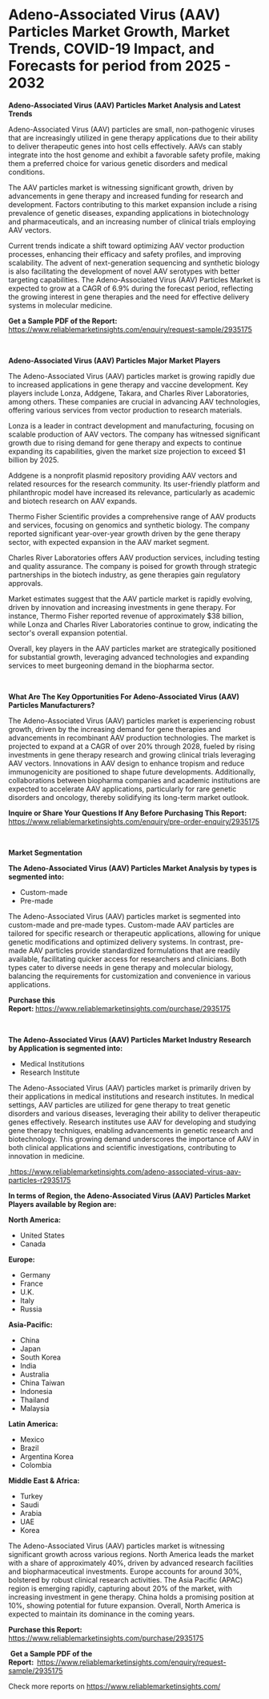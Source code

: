 <p><h1>Adeno-Associated Virus (AAV) Particles Market Growth, Market Trends, COVID-19 Impact, and Forecasts for period from 2025 - 2032</h1></p><p><strong>Adeno-Associated Virus (AAV) Particles Market Analysis and Latest Trends</strong></p>
<p><p>Adeno-Associated Virus (AAV) particles are small, non-pathogenic viruses that are increasingly utilized in gene therapy applications due to their ability to deliver therapeutic genes into host cells effectively. AAVs can stably integrate into the host genome and exhibit a favorable safety profile, making them a preferred choice for various genetic disorders and medical conditions. </p><p>The AAV particles market is witnessing significant growth, driven by advancements in gene therapy and increased funding for research and development. Factors contributing to this market expansion include a rising prevalence of genetic diseases, expanding applications in biotechnology and pharmaceuticals, and an increasing number of clinical trials employing AAV vectors. </p><p>Current trends indicate a shift toward optimizing AAV vector production processes, enhancing their efficacy and safety profiles, and improving scalability. The advent of next-generation sequencing and synthetic biology is also facilitating the development of novel AAV serotypes with better targeting capabilities. The Adeno-Associated Virus (AAV) Particles Market is expected to grow at a CAGR of 6.9% during the forecast period, reflecting the growing interest in gene therapies and the need for effective delivery systems in molecular medicine.</p></p>
<p><strong>Get a Sample PDF of the Report:&nbsp;</strong> <a href="https://www.reliablemarketinsights.com/enquiry/request-sample/2935175?utm_campaign=2188&utm_medium=2&utm_source=Github&utm_content=ia&utm_term=14032025&utm_id=adeno-associated-virus-aav-particles">https://www.reliablemarketinsights.com/enquiry/request-sample/2935175</a></p>
<p>&nbsp;</p>
<p><strong>Adeno-Associated Virus (AAV) Particles Major Market Players</strong></p>
<p><p>The Adeno-Associated Virus (AAV) particles market is growing rapidly due to increased applications in gene therapy and vaccine development. Key players include Lonza, Addgene, Takara, and Charles River Laboratories, among others. These companies are crucial in advancing AAV technologies, offering various services from vector production to research materials.</p><p>Lonza is a leader in contract development and manufacturing, focusing on scalable production of AAV vectors. The company has witnessed significant growth due to rising demand for gene therapy and expects to continue expanding its capabilities, given the market size projection to exceed $1 billion by 2025.</p><p>Addgene is a nonprofit plasmid repository providing AAV vectors and related resources for the research community. Its user-friendly platform and philanthropic model have increased its relevance, particularly as academic and biotech research on AAV expands.</p><p>Thermo Fisher Scientific provides a comprehensive range of AAV products and services, focusing on genomics and synthetic biology. The company reported significant year-over-year growth driven by the gene therapy sector, with expected expansion in the AAV market segment.</p><p>Charles River Laboratories offers AAV production services, including testing and quality assurance. The company is poised for growth through strategic partnerships in the biotech industry, as gene therapies gain regulatory approvals.</p><p>Market estimates suggest that the AAV particle market is rapidly evolving, driven by innovation and increasing investments in gene therapy. For instance, Thermo Fisher reported revenue of approximately $38 billion, while Lonza and Charles River Laboratories continue to grow, indicating the sector's overall expansion potential.</p><p>Overall, key players in the AAV particles market are strategically positioned for substantial growth, leveraging advanced technologies and expanding services to meet burgeoning demand in the biopharma sector.</p></p>
<p>&nbsp;</p>
<p><strong>What Are The Key Opportunities For Adeno-Associated Virus (AAV) Particles Manufacturers?</strong></p>
<p><p>The Adeno-Associated Virus (AAV) particles market is experiencing robust growth, driven by the increasing demand for gene therapies and advancements in recombinant AAV production technologies. The market is projected to expand at a CAGR of over 20% through 2028, fueled by rising investments in gene therapy research and growing clinical trials leveraging AAV vectors. Innovations in AAV design to enhance tropism and reduce immunogenicity are positioned to shape future developments. Additionally, collaborations between biopharma companies and academic institutions are expected to accelerate AAV applications, particularly for rare genetic disorders and oncology, thereby solidifying its long-term market outlook.</p></p>
<p><strong>Inquire or Share Your Questions If Any Before Purchasing This Report:</strong> <a href="https://www.reliablemarketinsights.com/enquiry/pre-order-enquiry/2935175?utm_campaign=2188&utm_medium=2&utm_source=Github&utm_content=ia&utm_term=14032025&utm_id=adeno-associated-virus-aav-particles">https://www.reliablemarketinsights.com/enquiry/pre-order-enquiry/2935175</a></p>
<p>&nbsp;</p>
<p><strong>Market Segmentation</strong></p>
<p><strong>The Adeno-Associated Virus (AAV) Particles Market Analysis by types is segmented into:</strong></p>
<p><ul><li>Custom-made</li><li>Pre-made</li></ul></p>
<p><p>The Adeno-Associated Virus (AAV) particles market is segmented into custom-made and pre-made types. Custom-made AAV particles are tailored for specific research or therapeutic applications, allowing for unique genetic modifications and optimized delivery systems. In contrast, pre-made AAV particles provide standardized formulations that are readily available, facilitating quicker access for researchers and clinicians. Both types cater to diverse needs in gene therapy and molecular biology, balancing the requirements for customization and convenience in various applications.</p></p>
<p><strong>Purchase this Report:&nbsp;</strong><a href="https://www.reliablemarketinsights.com/purchase/2935175?utm_campaign=2188&utm_medium=2&utm_source=Github&utm_content=ia&utm_term=14032025&utm_id=adeno-associated-virus-aav-particles">https://www.reliablemarketinsights.com/purchase/2935175</a></p>
<p>&nbsp;</p>
<p><strong>The Adeno-Associated Virus (AAV) Particles Market Industry Research by Application is segmented into:</strong></p>
<p><ul><li>Medical Institutions</li><li>Research Institute</li></ul></p>
<p><p>The Adeno-Associated Virus (AAV) particles market is primarily driven by their applications in medical institutions and research institutes. In medical settings, AAV particles are utilized for gene therapy to treat genetic disorders and various diseases, leveraging their ability to deliver therapeutic genes effectively. Research institutes use AAV for developing and studying gene therapy techniques, enabling advancements in genetic research and biotechnology. This growing demand underscores the importance of AAV in both clinical applications and scientific investigations, contributing to innovation in medicine.</p></p>
<p><a href="https://www.reliablemarketinsights.com/adeno-associated-virus-aav-particles-r2935175?utm_campaign=2188&utm_medium=2&utm_source=Github&utm_content=ia&utm_term=14032025&utm_id=adeno-associated-virus-aav-particles">&nbsp;https://www.reliablemarketinsights.com/adeno-associated-virus-aav-particles-r2935175</a></p>
<p><strong>In terms of Region, the Adeno-Associated Virus (AAV) Particles Market Players available by Region are:</strong></p>
<p>
    <p> <strong> North America: </strong>
        <ul>
            <li>United States</li>
            <li>Canada</li>
        </ul>
        </p> 
    <p> <strong> Europe: </strong>
        <ul>
            <li>Germany</li>
            <li>France</li>
            <li>U.K.</li>
            <li>Italy</li>
            <li>Russia</li>
        </ul>
        </p> 
    <p> <strong> Asia-Pacific: </strong>
        <ul>
            <li>China</li>
            <li>Japan</li>
            <li>South Korea</li>
            <li>India</li>
            <li>Australia</li>
            <li>China Taiwan</li>
            <li>Indonesia</li>
            <li>Thailand</li>
            <li>Malaysia</li>
        </ul>
        </p> 
    <p> <strong> Latin America: </strong>
        <ul>
            <li>Mexico</li>
            <li>Brazil</li>
            <li>Argentina Korea</li>
            <li>Colombia</li>
        </ul>
        </p> 
    <p> <strong> Middle East & Africa: </strong>
        <ul>
            <li>Turkey</li>
            <li>Saudi</li>
            <li>Arabia</li>
            <li>UAE</li>
            <li>Korea</li>
        </ul>
    </p>
    </p>
<p><p>The Adeno-Associated Virus (AAV) particles market is witnessing significant growth across various regions. North America leads the market with a share of approximately 40%, driven by advanced research facilities and biopharmaceutical investments. Europe accounts for around 30%, bolstered by robust clinical research activities. The Asia Pacific (APAC) region is emerging rapidly, capturing about 20% of the market, with increasing investment in gene therapy. China holds a promising position at 10%, showing potential for future expansion. Overall, North America is expected to maintain its dominance in the coming years.</p></p>
<p><strong>Purchase this Report: </strong><a href="https://www.reliablemarketinsights.com/purchase/2935175?utm_campaign=2188&utm_medium=2&utm_source=Github&utm_content=ia&utm_term=14032025&utm_id=adeno-associated-virus-aav-particles">https://www.reliablemarketinsights.com/purchase/2935175</a></p>
<p>&nbsp;<strong>Get a Sample PDF of the Report:&nbsp;&nbsp;</strong><a href="https://www.reliablemarketinsights.com/enquiry/request-sample/2935175?utm_campaign=2188&utm_medium=2&utm_source=Github&utm_content=ia&utm_term=14032025&utm_id=adeno-associated-virus-aav-particles">https://www.reliablemarketinsights.com/enquiry/request-sample/2935175</a></p>
<p><strong></strong></p>
<p>Check more reports on <a href="https://www.reliablemarketinsights.com/?utm_campaign=2188&utm_medium=2&utm_source=Github&utm_content=ia&utm_term=14032025&utm_id=adeno-associated-virus-aav-particles">https://www.reliablemarketinsights.com/</a></p>